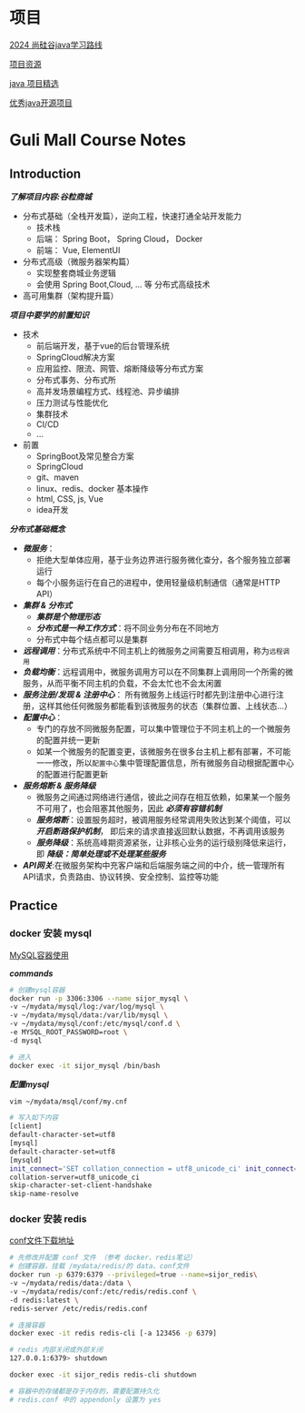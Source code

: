 # 项目
[2024 尚硅谷java学习路线](https://www.bilibili.com/read/cv5216534/)

[项目资源](E:\010-WORKBENCH\GuliMall)

[java 项目精选](https://javaguide.cn/open-source-project/)

[优秀java开源项目](https://www.zhihu.com/question/58476787/answer/3314350408)


# Guli Mall Course Notes
## Introduction
***了解项目内容:谷粒商城***
- 分布式基础（全栈开发篇），逆向工程，快速打通全站开发能力
  - 技术栈
  - 后端： Spring Boot， Spring Cloud， Docker 
  - 前端： Vue, ElementUI
- 分布式高级（微服务器架构篇）
  - 实现整套商城业务逻辑
  - 会使用 Spring Boot,Cloud, ... 等 分布式高级技术
- 高可用集群（架构提升篇）

***项目中要学的前置知识***
- 技术
  - 前后端开发，基于vue的后台管理系统
  - SpringCloud解决方案
  - 应用监控、限流、网管、熔断降级等分布式方案
  - 分布式事务、分布式所
  - 高并发场景编程方式、线程池、异步编排
  - 压力测试与性能优化
  - 集群技术
  - CI/CD
  - ...
- 前置
  - SpringBoot及常见整合方案
  - SpringCloud
  - git、maven
  - linux、redis、docker 基本操作
  - html, CSS, js, Vue
  - idea开发


***分布式基础概念***
- ***微服务***：
  - 拒绝大型单体应用，基于业务边界进行服务微化查分，各个服务独立部署运行
  - 每个小服务运行在自己的进程中，使用轻量级机制通信（通常是HTTP API）
- ***集群 & 分布式***
  - ***集群是个物理形态***
  - ***分布式是一种工作方式***：将不同业务分布在不同地方
  - 分布式中每个结点都可以是集群
- ***远程调用***：分布式系统中不同主机上的微服务之间需要互相调用，称为`远程调用`
- ***负载均衡***：远程调用中，微服务调用方可以在不同集群上调用同一个所需的微服务，从而平衡不同主机的负载，不会太忙也不会太闲置
- ***服务注册/发现 & 注册中心***： 所有微服务上线运行时都先到注册中心进行注册，这样其他任何微服务都能看到该微服务的状态（集群位置、上线状态...）
- ***配置中心***：
  - 专门的存放不同微服务配置，可以集中管理位于不同主机上的一个微服务的配置并统一更新
  - 如某一个微服务的配置变更，该微服务在很多台主机上都有部署，不可能一一修改，所以`配置中心`集中管理配置信息，所有微服务自动根据配置中心的配置进行配置更新
- ***服务熔断 & 服务降级***
  - 微服务之间通过网络进行通信，彼此之间存在相互依赖，如果某一个服务不可用了，也会阻塞其他服务，因此 ***必须有容错机制***
  - ***服务熔断***：设置服务超时，被调用服务经常调用失败达到某个阈值，可以 ***开启断路保护机制***， 即后来的请求直接返回默认数据，不再调用该服务
  - ***服务降级***：系统高峰期资源紧张，让非核心业务的运行级别降低来运行，即 ***降级：简单处理或不处理某些服务***
- ***API网关***:在微服务架构中充客户端和后端服务端之间的中介，统一管理所有API请求，负责路由、协议转换、安全控制、监控等功能

## Practice
### docker 安装 mysql
[MySQL容器使用](https://hub.docker.com/_/mysql)

***commands***
```bash
# 创建mysql容器
docker run -p 3306:3306 --name sijor_mysql \
-v ~/mydata/mysql/log:/var/log/mysql \
-v ~/mydata/mysql/data:/var/lib/mysql \
-v ~/mydata/mysql/conf:/etc/mysql/conf.d \
-e MYSQL_ROOT_PASSWORD=root \
-d mysql

# 进入
docker exec -it sijor_mysql /bin/bash
```

***配置mysql***
```bash
vim ~/mydata/msql/conf/my.cnf

# 写入如下内容
[client]
default-character-set=utf8
[mysql]
default-character-set=utf8
[mysqld]
init_connect='SET collation_connection = utf8_unicode_ci' init_connect='SET NAMES utf8' character-set-server=utf8
collation-server=utf8_unicode_ci
skip-character-set-client-handshake
skip-name-resolve
```

### docker 安装 redis
[conf文件下载地址](https://raw.githubusercontent.com/antirez/redis/4.0/redis.conf)

```bash
# 先修改并配置 conf 文件 （参考 docker、redis笔记）
# 创建容器，挂载 /mydata/redis/的 data、conf文件
docker run -p 6379:6379 --privileged=true --name=sijor_redis\
-v ~/mydata/redis/data:/data \
-v ~/mydata/redis/conf:/etc/redis/redis.conf \
-d redis:latest \
redis-server /etc/redis/redis.conf

# 连接容器
docker exec -it redis redis-cli [-a 123456 -p 6379]

# redis 内部关闭或外部关闭
127.0.0.1:6379> shutdown

docker exec -it sijor_redis redis-cli shutdown

# 容器中的存储都是存于内存的，需要配置持久化
# redis.conf 中的 appendonly 设置为 yes
```


